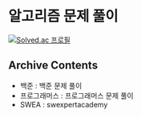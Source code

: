 # 알고리즘 문제 풀이
[![Solved.ac 프로필](http://mazassumnida.wtf/api/v2/generate_badge?boj=kyungwon)](https://solved.ac/kyungwon)

## Archive Contents

- 백준 : 백준 문제 풀이
- 프로그래머스 : 프로그래머스 문제 풀이
- SWEA : swexpertacademy